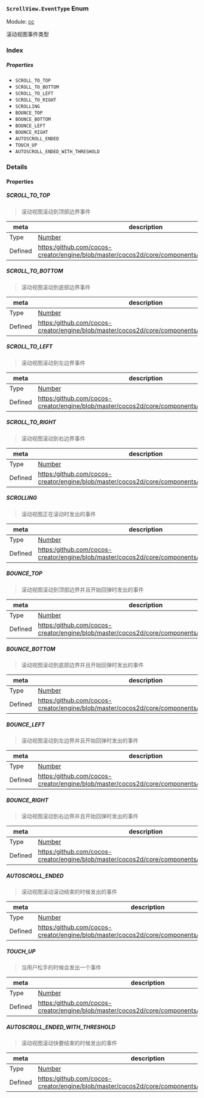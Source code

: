 ### `ScrollView.EventType` Enum



Module: [cc](../modules/cc.md)




滚动视图事件类型

### Index

##### Properties

  - `SCROLL_TO_TOP`
  - `SCROLL_TO_BOTTOM`
  - `SCROLL_TO_LEFT`
  - `SCROLL_TO_RIGHT`
  - `SCROLLING`
  - `BOUNCE_TOP`
  - `BOUNCE_BOTTOM`
  - `BOUNCE_LEFT`
  - `BOUNCE_RIGHT`
  - `AUTOSCROLL_ENDED`
  - `TOUCH_UP`
  - `AUTOSCROLL_ENDED_WITH_THRESHOLD`

### Details

#### Properties


##### SCROLL_TO_TOP

> 滚动视图滚动到顶部边界事件

| meta | description |
|------|-------------|
| Type | <a href="https://developer.mozilla.org/en/JavaScript/Reference/Global_Objects/Number" class="crosslink external" target="_blank">Number</a> |
| Defined | [https:/github.com/cocos-creator/engine/blob/master/cocos2d/core/components/CCScrollView.js:51](https:/github.com/cocos-creator/engine/blob/master/cocos2d/core/components/CCScrollView.js#L51) |



##### SCROLL_TO_BOTTOM

> 滚动视图滚动到底部边界事件

| meta | description |
|------|-------------|
| Type | <a href="https://developer.mozilla.org/en/JavaScript/Reference/Global_Objects/Number" class="crosslink external" target="_blank">Number</a> |
| Defined | [https:/github.com/cocos-creator/engine/blob/master/cocos2d/core/components/CCScrollView.js:57](https:/github.com/cocos-creator/engine/blob/master/cocos2d/core/components/CCScrollView.js#L57) |



##### SCROLL_TO_LEFT

> 滚动视图滚动到左边界事件

| meta | description |
|------|-------------|
| Type | <a href="https://developer.mozilla.org/en/JavaScript/Reference/Global_Objects/Number" class="crosslink external" target="_blank">Number</a> |
| Defined | [https:/github.com/cocos-creator/engine/blob/master/cocos2d/core/components/CCScrollView.js:63](https:/github.com/cocos-creator/engine/blob/master/cocos2d/core/components/CCScrollView.js#L63) |



##### SCROLL_TO_RIGHT

> 滚动视图滚动到右边界事件

| meta | description |
|------|-------------|
| Type | <a href="https://developer.mozilla.org/en/JavaScript/Reference/Global_Objects/Number" class="crosslink external" target="_blank">Number</a> |
| Defined | [https:/github.com/cocos-creator/engine/blob/master/cocos2d/core/components/CCScrollView.js:69](https:/github.com/cocos-creator/engine/blob/master/cocos2d/core/components/CCScrollView.js#L69) |



##### SCROLLING

> 滚动视图正在滚动时发出的事件

| meta | description |
|------|-------------|
| Type | <a href="https://developer.mozilla.org/en/JavaScript/Reference/Global_Objects/Number" class="crosslink external" target="_blank">Number</a> |
| Defined | [https:/github.com/cocos-creator/engine/blob/master/cocos2d/core/components/CCScrollView.js:75](https:/github.com/cocos-creator/engine/blob/master/cocos2d/core/components/CCScrollView.js#L75) |



##### BOUNCE_TOP

> 滚动视图滚动到顶部边界并且开始回弹时发出的事件

| meta | description |
|------|-------------|
| Type | <a href="https://developer.mozilla.org/en/JavaScript/Reference/Global_Objects/Number" class="crosslink external" target="_blank">Number</a> |
| Defined | [https:/github.com/cocos-creator/engine/blob/master/cocos2d/core/components/CCScrollView.js:81](https:/github.com/cocos-creator/engine/blob/master/cocos2d/core/components/CCScrollView.js#L81) |



##### BOUNCE_BOTTOM

> 滚动视图滚动到底部边界并且开始回弹时发出的事件

| meta | description |
|------|-------------|
| Type | <a href="https://developer.mozilla.org/en/JavaScript/Reference/Global_Objects/Number" class="crosslink external" target="_blank">Number</a> |
| Defined | [https:/github.com/cocos-creator/engine/blob/master/cocos2d/core/components/CCScrollView.js:87](https:/github.com/cocos-creator/engine/blob/master/cocos2d/core/components/CCScrollView.js#L87) |



##### BOUNCE_LEFT

> 滚动视图滚动到左边界并且开始回弹时发出的事件

| meta | description |
|------|-------------|
| Type | <a href="https://developer.mozilla.org/en/JavaScript/Reference/Global_Objects/Number" class="crosslink external" target="_blank">Number</a> |
| Defined | [https:/github.com/cocos-creator/engine/blob/master/cocos2d/core/components/CCScrollView.js:93](https:/github.com/cocos-creator/engine/blob/master/cocos2d/core/components/CCScrollView.js#L93) |



##### BOUNCE_RIGHT

> 滚动视图滚动到右边界并且开始回弹时发出的事件

| meta | description |
|------|-------------|
| Type | <a href="https://developer.mozilla.org/en/JavaScript/Reference/Global_Objects/Number" class="crosslink external" target="_blank">Number</a> |
| Defined | [https:/github.com/cocos-creator/engine/blob/master/cocos2d/core/components/CCScrollView.js:99](https:/github.com/cocos-creator/engine/blob/master/cocos2d/core/components/CCScrollView.js#L99) |



##### AUTOSCROLL_ENDED

> 滚动视图滚动滚动结束的时候发出的事件

| meta | description |
|------|-------------|
| Type | <a href="https://developer.mozilla.org/en/JavaScript/Reference/Global_Objects/Number" class="crosslink external" target="_blank">Number</a> |
| Defined | [https:/github.com/cocos-creator/engine/blob/master/cocos2d/core/components/CCScrollView.js:105](https:/github.com/cocos-creator/engine/blob/master/cocos2d/core/components/CCScrollView.js#L105) |



##### TOUCH_UP

> 当用户松手的时候会发出一个事件

| meta | description |
|------|-------------|
| Type | <a href="https://developer.mozilla.org/en/JavaScript/Reference/Global_Objects/Number" class="crosslink external" target="_blank">Number</a> |
| Defined | [https:/github.com/cocos-creator/engine/blob/master/cocos2d/core/components/CCScrollView.js:111](https:/github.com/cocos-creator/engine/blob/master/cocos2d/core/components/CCScrollView.js#L111) |



##### AUTOSCROLL_ENDED_WITH_THRESHOLD

> 滚动视图滚动快要结束的时候发出的事件

| meta | description |
|------|-------------|
| Type | <a href="https://developer.mozilla.org/en/JavaScript/Reference/Global_Objects/Number" class="crosslink external" target="_blank">Number</a> |
| Defined | [https:/github.com/cocos-creator/engine/blob/master/cocos2d/core/components/CCScrollView.js:117](https:/github.com/cocos-creator/engine/blob/master/cocos2d/core/components/CCScrollView.js#L117) |


